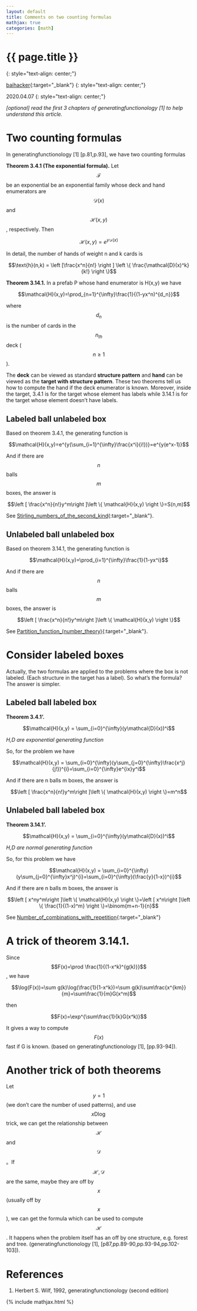 ```yaml
---
layout: default
title: Comments on two counting formulas
mathjax: true
categories: [math]
---
```


<h1>{{ page.title }}</h1>
{: style="text-align: center;"}

[baihacker](https://github.com/baihacker){:target="_blank"}
{: style="text-align: center;"}

2020.04.07
{: style="text-align: center;"}


*[optional] read the first 3 chapters of generatingfunctionology [1] to help understand this article.*

# Two counting formulas
In generatingfunctionology [1] [p.81,p.93], we have two counting formulas

**Theorem 3.4.1 (The exponential formula).** Let $$\mathcal{F}$$ be an exponential be an exponential family whose deck and hand enumerators are $$\mathcal{D}(x)$$ and $$\mathcal{H}(x,y)$$, respectively. Then

$$\mathcal{H}(x,y) = e^{y\mathcal{D}(x)}$$

In detail, the number of hands of weight n and k cards is

$$\text{h}(n,k) = \left [\frac{x^n}{n!} \right ] \left \{ \frac{\mathcal{D}(x)^k}{k!} \right \}$$

**Theorem 3.14.1.** In a prefab P whose hand enumerator is H(x,y) we have

$$\mathcal{H}(x,y)=\prod_{n=1}^{\infty}\frac{1}{(1-yx^n)^{d_n}}$$

where $$d_n$$ is the number of cards in the $$n_{th}$$ deck ($$n \ge 1$$).

The **deck** can be viewed as standard **structure pattern** and **hand** can be viewed as the **target with structure pattern**. These two theorems tell us how to compute the hand if the deck enumerator is known. Moreover, inside the target, 3.4.1 is for the target whose element has labels while 3.14.1 is for the target whose element doesn’t have labels.

## Labeled ball unlabeled box 
Based on theorem 3.4.1, the generating function is

$$\mathcal{H}(x,y)=e^{y(\sum_{i=1}^{\infty}\frac{x^i}{i!})}=e^{y(e^x-1)}$$

And if there are $$n$$ balls $$m$$ boxes, the answer is

$$\left [ \frac{x^n}{n!}y^m\right ]\left \{ \mathcal{H}(x,y) \right \}=S(n,m)$$

See [Stirling_numbers_of_the_second_kind](https://en.wikipedia.org/wiki/Stirling_numbers_of_the_second_kind#Generating_functions){:target="_blank"}.

## Unlabeled ball unlabeled box 
Based on theorem 3.14.1, the generating function is

$$\mathcal{H}(x,y)=\prod_{i=1}^{\infty}\frac{1}{1-yx^i}$$

And if there are $$n$$ balls $$m$$ boxes, the answer is

$$\left [ \frac{x^n}{n!}y^m\right ]\left \{ \mathcal{H}(x,y) \right \}$$

See [Partition_function_(number_theory)](https://en.wikipedia.org/wiki/Partition_function_(number_theory)){:target="_blank"}.

# Consider labeled boxes
Actually, the two formulas are applied to the problems where the box is not labeled. (Each structure in the target has a label). So what’s the formula? The answer is simpler.

## Labeled ball labeled box 
**Theorem 3.4.1’.**

$$\mathcal{H}(x,y) = \sum_{i=0}^{\infty}(y\mathcal{D}(x))^i$$

*H,D are exponential generating function*

So, for the problem we have

 $$\mathcal{H}(x,y) = \sum_{i=0}^{\infty}(y\sum_{j=0}^{\infty}\frac{x^j}{j!})^{i}=\sum_{i=0}^{\infty}e^{ix}y^i$$
 
And if there are n balls m boxes, the answer is 

$$\left [ \frac{x^n}{n!}y^m\right ]\left \{ \mathcal{H}(x,y) \right \}=m^n$$

## Unlabeled ball labeled box 
**Theorem 3.14.1’.**

$$\mathcal{H}(x,y) = \sum_{i=0}^{\infty}(y\mathcal{D}(x))^i$$

*H,D are normal generating function*

So, for this problem we have 

$$\mathcal{H}(x,y) = \sum_{i=0}^{\infty}(y\sum_{j=0}^{\infty}x^j)^{i}=\sum_{i=0}^{\infty}(\frac{y}{1-x})^{i}$$

And if there are n balls m boxes, the answer is

$$\left [ x^ny^m\right ]\left \{ \mathcal{H}(x,y) \right \}=\left [ x^n\right ]\left \{ \frac{1}{(1-x)^m} \right \}=\binom{m+n-1}{n}$$

See [Number_of_combinations_with_repetition](https://en.wikipedia.org/wiki/Combination#Number_of_combinations_with_repetition#Number_of_combinations_with_repetition){:target="_blank"}

# A trick of theorem 3.14.1.
Since $$F(x)=\prod \frac{1}{(1-x^k)^{g(k)}}$$, we have

$$\log(F(x))=\sum g(k)\log(\frac{1}{1-x^k})=\sum g(k)\sum\frac{x^{km}}{m}=\sum\frac{1}{m}G(x^m)$$

then

 $$F(x)=\exp^{\sum\frac{1}{k}G(x^k)}$$

It gives a way to compute $$F(x)$$ fast if G is known. (based on generatingfunctionology [1], [pp.93-94]).

# Another trick of both theorems
Let $$y=1$$ (we don’t care the number of used patterns), and use $$x \text{D} \log$$ trick, we can get the relationship between $$\mathcal{H}$$ and $$\mathcal{D}$$。If $$\mathcal{H},\mathcal{D}$$ are the same, maybe they are off by $$x$$ (usually off by $$x$$), we can get the formula which can be used to compute $$\mathcal{H}$$. It happens when the problem itself has an off by one structure, e.g. forest and tree. (generatingfunctionology [1], [p87,pp.89-90,pp.93-94,pp.102-103]).

# References
1. Herbert S. Wilf, 1992, generatingfunctionology (second edition)


{% include mathjax.html %}